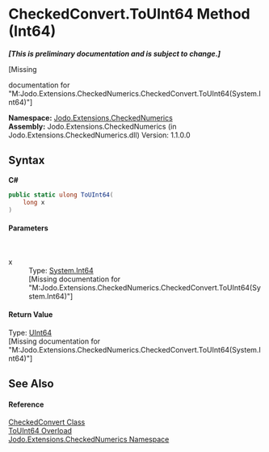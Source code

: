 # CheckedConvert.ToUInt64 Method (Int64)
 _**\[This is preliminary documentation and is subject to change.\]**_

\[Missing <summary> documentation for "M:Jodo.Extensions.CheckedNumerics.CheckedConvert.ToUInt64(System.Int64)"\]

**Namespace:**&nbsp;<a href="N_Jodo_Extensions_CheckedNumerics">Jodo.Extensions.CheckedNumerics</a><br />**Assembly:**&nbsp;Jodo.Extensions.CheckedNumerics (in Jodo.Extensions.CheckedNumerics.dll) Version: 1.1.0.0

## Syntax

**C#**<br />
``` C#
public static ulong ToUInt64(
	long x
)
```


#### Parameters
&nbsp;<dl><dt>x</dt><dd>Type: <a href="https://docs.microsoft.com/dotnet/api/system.int64" target="_blank" rel="noopener noreferrer">System.Int64</a><br />\[Missing <param name="x"/> documentation for "M:Jodo.Extensions.CheckedNumerics.CheckedConvert.ToUInt64(System.Int64)"\]</dd></dl>

#### Return Value
Type: <a href="https://docs.microsoft.com/dotnet/api/system.uint64" target="_blank" rel="noopener noreferrer">UInt64</a><br />\[Missing <returns> documentation for "M:Jodo.Extensions.CheckedNumerics.CheckedConvert.ToUInt64(System.Int64)"\]

## See Also


#### Reference
<a href="T_Jodo_Extensions_CheckedNumerics_CheckedConvert">CheckedConvert Class</a><br /><a href="Overload_Jodo_Extensions_CheckedNumerics_CheckedConvert_ToUInt64">ToUInt64 Overload</a><br /><a href="N_Jodo_Extensions_CheckedNumerics">Jodo.Extensions.CheckedNumerics Namespace</a><br />
